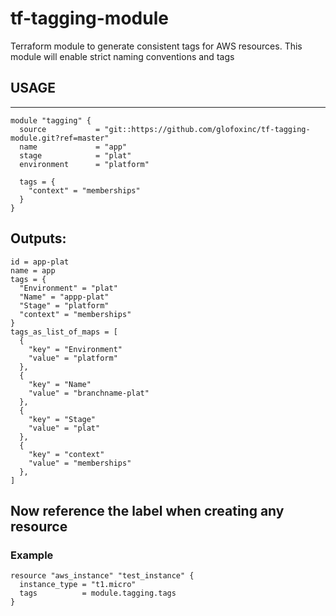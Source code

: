 # tf-tagging-module

Terraform module to generate consistent tags for AWS resources. This module will enable strict naming conventions and tags

## USAGE
---
```
module "tagging" {
  source           = "git::https://github.com/glofoxinc/tf-tagging-module.git?ref=master"
  name             = "app"
  stage            = "plat"
  environment      = "platform"

  tags = {
    "context" = "memberships"
  }
}
```

## Outputs:
```
id = app-plat
name = app
tags = {
  "Environment" = "plat"
  "Name" = "appp-plat"
  "Stage" = "platform"
  "context" = "memberships"
}
tags_as_list_of_maps = [
  {
    "key" = "Environment"
    "value" = "platform"
  },
  {
    "key" = "Name"
    "value" = "branchname-plat"
  },
  {
    "key" = "Stage"
    "value" = "plat"
  },
  {
    "key" = "context"
    "value" = "memberships"
  },
]
```

## Now reference the label when creating any resource 

### Example

```
resource "aws_instance" "test_instance" {
  instance_type = "t1.micro"
  tags          = module.tagging.tags
}
```
